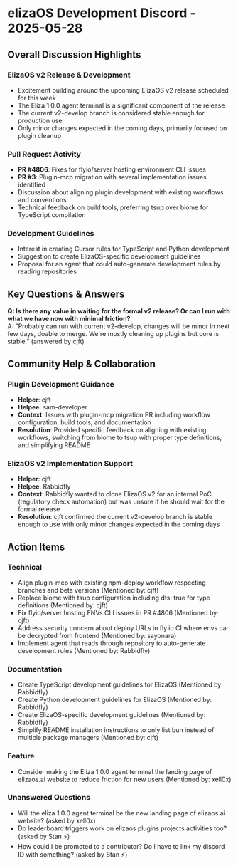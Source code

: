 # elizaOS Development Discord - 2025-05-28

## Overall Discussion Highlights

### ElizaOS v2 Release & Development
- Excitement building around the upcoming ElizaOS v2 release scheduled for this week
- The Eliza 1.0.0 agent terminal is a significant component of the release
- The current v2-develop branch is considered stable enough for production use
- Only minor changes expected in the coming days, primarily focused on plugin cleanup

### Pull Request Activity
- **PR #4806**: Fixes for flyio/server hosting environment CLI issues
- **PR #3**: Plugin-mcp migration with several implementation issues identified
- Discussion about aligning plugin development with existing workflows and conventions
- Technical feedback on build tools, preferring tsup over biome for TypeScript compilation

### Development Guidelines
- Interest in creating Cursor rules for TypeScript and Python development
- Suggestion to create ElizaOS-specific development guidelines
- Proposal for an agent that could auto-generate development rules by reading repositories

## Key Questions & Answers

**Q: Is there any value in waiting for the formal v2 release? Or can I run with what we have now with minimal friction?**  
A: "Probably can run with current v2-develop, changes will be minor in next few days, doable to merge. We're mostly cleaning up plugins but core is stable." (answered by cjft)

## Community Help & Collaboration

### Plugin Development Guidance
- **Helper**: cjft
- **Helpee**: sam-developer
- **Context**: Issues with plugin-mcp migration PR including workflow configuration, build tools, and documentation
- **Resolution**: Provided specific feedback on aligning with existing workflows, switching from biome to tsup with proper type definitions, and simplifying README

### ElizaOS v2 Implementation Support
- **Helper**: cjft
- **Helpee**: Rabbidfly
- **Context**: Rabbidfly wanted to clone ElizaOS v2 for an internal PoC (regulatory check automation) but was unsure if he should wait for the formal release
- **Resolution**: cjft confirmed the current v2-develop branch is stable enough to use with only minor changes expected in the coming days

## Action Items

### Technical
- Align plugin-mcp with existing npm-deploy workflow respecting branches and beta versions (Mentioned by: cjft)
- Replace biome with tsup configuration including dts: true for type definitions (Mentioned by: cjft)
- Fix flyio/server hosting ENVs CLI issues in PR #4806 (Mentioned by: cjft)
- Address security concern about deploy URLs in fly.io CI where envs can be decrypted from frontend (Mentioned by: sayonara)
- Implement agent that reads through repository to auto-generate development rules (Mentioned by: Rabbidfly)

### Documentation
- Create TypeScript development guidelines for ElizaOS (Mentioned by: Rabbidfly)
- Create Python development guidelines for ElizaOS (Mentioned by: Rabbidfly)
- Create ElizaOS-specific development guidelines (Mentioned by: Rabbidfly)
- Simplify README installation instructions to only list bun instead of multiple package managers (Mentioned by: cjft)

### Feature
- Consider making the Eliza 1.0.0 agent terminal the landing page of elizaos.ai website to reduce friction for new users (Mentioned by: xell0x)

### Unanswered Questions
- Will the eliza 1.0.0 agent terminal be the new landing page of elizaos.ai website? (asked by xell0x)
- Do leaderboard triggers work on elizaos plugins projects activities too? (asked by Stan ⚡)
- How could I be promoted to a contributor? Do I have to link my discord ID with something? (asked by Stan ⚡)